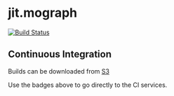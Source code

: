 # jit.mograph
[![Build Status](https://travis-ci.com/Cycling74/jit.mograph.svg?token=riW9BN2g3ybUVWqVoXeT&branch=master)](https://travis-ci.com/Cycling74/jit.mograph)

## Continuous Integration

Builds can be downloaded from [S3](https://s3-us-west-2.amazonaws.com/cycling74-ci/index.html?prefix=jit.mograph/)

Use the badges above to go directly to the CI services.
